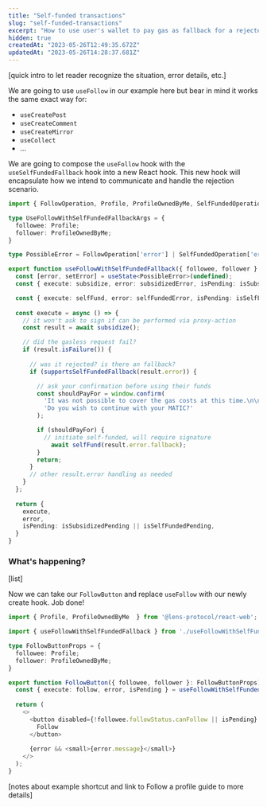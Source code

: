 ```yaml
---
title: "Self-funded transactions"
slug: "self-funded-transactions"
excerpt: "How to use user's wallet to pay gas as fallback for a rejected operation"
hidden: true
createdAt: "2023-05-26T12:49:35.672Z"
updatedAt: "2023-05-26T14:28:37.681Z"
---
```

[quick intro to let reader recognize the situation, error details, etc.]

We are going to use `useFollow` in our example here but bear in mind it works the same exact way for:

- `useCreatePost`
- `useCreateComment`
- `useCreateMirror`
- `useCollect`
- ...

We are going to compose the `useFollow` hook with the `useSelfFundedFallback` hook into a new React hook. This new hook will encapsulate how we intend to communicate and handle the rejection scenario.

```typescript useFollowWithSelfFundedFallback.tsx
import { FollowOperation, Profile, ProfileOwnedByMe, SelfFundedOperation, supportsSelfFundedFallback, useFollow, useSelfFundedFallback } from '@lens-protocol/react-web';

type UseFollowWithSelfFundedFallbackArgs = {
  followee: Profile;
  follower: ProfileOwnedByMe;
}

type PossibleError = FollowOperation['error'] | SelfFundedOperation['error']

export function useFollowWithSelfFundedFallback({ followee, follower }: UseFollowWithSelfFundedFallbackArgs) {
  const [error, setError] = useState<PossibleError>(undefined);
  const { execute: subsidize, error: subsidizedError, isPending: isSubsidizedPending } = useFollow({ followee, follower });

  const { execute: selfFund, error: selfFundedError, isPending: isSelfFundedPending } = useSelfFundedFallback();
  
  const execute = async () => {
    // it won't ask to sign if can be performed via proxy-action
    const result = await subsidize();

    // did the gasless request fail?
    if (result.isFailure()) {
      
      // was it rejected? is there an fallback?
      if (supportsSelfFundedFallback(result.error)) {

        // ask your confirmation before using their funds
        const shouldPayFor = window.confirm(
          'It was not possible to cover the gas costs at this time.\n\n' +
          'Do you wish to continue with your MATIC?'
        );

        if (shouldPayFor) {
          // initiate self-funded, will require signature
        	await selfFund(result.error.fallback);
        }
        return;
      }
      // other result.error handling as needed
    }
  };
  
  return {
    execute,
    error,
    isPending: isSubsidizedPending || isSelfFundedPending,
  }
}
```

### What's happening?

[list]

Now we can take our `FollowButton` and replace `useFollow` with our newly create hook. Job done!

```typescript FollowButton.tsx
import { Profile, ProfileOwnedByMe  } from '@lens-protocol/react-web';

import { useFollowWithSelfFundedFallback } from './useFollowWithSelfFundedFallback';

type FollowButtonProps = {
  followee: Profile;
  follower: ProfileOwnedByMe;
}

export function FollowButton({ followee, follower }: FollowButtonProps) {
  const { execute: follow, error, isPending } = useFollowWithSelfFundedFallback({ followee, follower });
  
  return (
    <>
      <button disabled={!followee.followStatus.canFollow || isPending} onClick={follow}>
        Follow
      </button>
         
      {error && <small>{error.message}</small>}
    </>
  );
}
```

[notes about example shortcut and link to Follow a profile guide to more details]